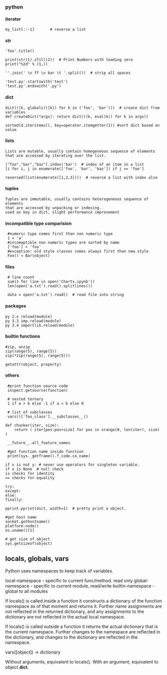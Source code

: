 ### python


#### iterator

```
my_list[::-1]       # reverse a list
```


#### str

```
'foo'.title()

print(str(1).zfill(2))  # Print Numbers with leading zero
print("%2d" % (1,))

''.join(' \n ff \n bar \t '.split())  # strip all spaces

'test.py'.startswith('test')
'test.py'.endswith('.py')
```


#### dict

```
dict(((k, globals()[k]) for k in ('foo', 'bar')))  # create dict from variables
def createDict(*args): return dict(((k, eval(k)) for k in args))

sorted(d.iteritems(), key=operator.itemgetter(1)) #sort dict based on value
```


#### lists

```
Lists are mutable, usually contain homogeneous sequence of elements
that are accessed by iterating over the list.

["foo","bar","baz"].index('bar')  # index of an item in a list
[i for i, j in enumerate(['foo', 'bar', 'baz']) if j == 'foo']

reversed(list(enumerate([1,2,3])))  # reverse a list with index also
```


#### tuples
```
Tuples are immutable, usually contains heterogeneous sequence of elements
that are accessed by unpacking or indexing.
used as key in dict, slight performance improvement

```


#### incompatible type comparision

     #numeric type comes first than non numeric type
     1 < 'a'
     #incomaptible non numeric types are sorted by name
     ['foo'] < 'foo'
     #exception: old style classes comes always first than new style
     Foo() < Bar(object)


#### files

     # line count
     sum(1 for line in open('Charts.ipynb'))
     len(open('a.txt').read().splitlines())
     
     data = open('a.txt').read()  # read file into string



#### packages

    py 2.x reload(module)
    py 3.3 imp.reload(module)
    py 3.4 importlib.reload(module)


#### builtin functions

    #zip, unzip
    zip(range(5), range(5))
    zip(*zip(range(5), range(5)))

    getattr(object, property)


#### others

     #print function source code
     inspect.getsource(function)

     # nested ternary
     1 if a > b else -1 if a < b else 0

     # list of subclasses
     vars()['foo_class'].__subclasses__()

    def chunker(iter, size):
        return ( iter[pos:pos+size] for pos in xrange(0, len(iter), size) )

     __future__.all_feature_names

     #get function name inside function
     print(sys._getframe().f_code.co_name)

    if x is not y: # never use operators for singleton variable.
    if x is None  # null check
    is checks for identity
    == checks for equality

    try:
    except:
    else:
    finally:

    pprint.pprint(dict, width=1)  # pretty print a object.

    #get host name
    socket.gethostname()
    platform.node()
    os.uname()[1]

    # get size of object
    sys.getsizeof(object)


locals, globals, vars
---------------------

Python uses namespaces to keep track of variables.

local-namespace - specific to current func/method. read only
global-namespace - specific to current module, read/write
builtin-namespace - global to all modules

If locals() is called inside a function it constructs
a dictionary of the function namespace as of that moment and returns it.
Further name assignments are not reflected in the returned dictionary,
and any assignments to the dictionary are not reflected in the actual local namespace.

If locals() is called outside a function it returns the
actual dictionary that is the current namespace.
Further changes to the namespace are reflected in the dictionary,
and changes to the dictionary are reflected in the namespace.


vars([object]) -> dictionary

Without arguments, equivalent to locals().
With an argument, equivalent to object.__dict__.
